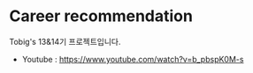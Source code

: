 # Career recommendation
Tobig's 13&14기 프로젝트입니다.

* Youtube : https://www.youtube.com/watch?v=b_pbspK0M-s
